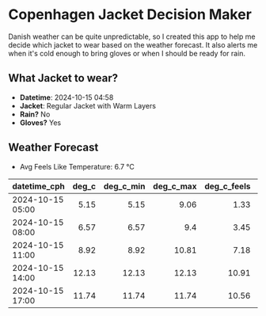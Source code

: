 
# Copenhagen Jacket Decision Maker

Danish weather can be quite unpredictable, so I created this app to help me decide which jacket to wear based on the weather forecast. 
It also alerts me when it's cold enough to bring gloves or when I should be ready for rain.

## What Jacket to wear?

- **Datetime**: 2024-10-15 04:58
- **Jacket**: Regular Jacket with Warm Layers
- **Rain?** No
- **Gloves?** Yes

## Weather Forecast
- Avg Feels Like Temperature: 6.7 °C

| datetime_cph     |   deg_c |   deg_c_min |   deg_c_max |   deg_c_feels | weather   | wind   | rain   |
|:-----------------|--------:|------------:|------------:|--------------:|:----------|:-------|:-------|
| 2024-10-15 05:00 |    5.15 |        5.15 |        9.06 |          1.33 | Clouds    | Medium | None   |
| 2024-10-15 08:00 |    6.57 |        6.57 |        9.4  |          3.45 | Clouds    | Low    | None   |
| 2024-10-15 11:00 |    8.92 |        8.92 |       10.81 |          7.18 | Clouds    | Low    | None   |
| 2024-10-15 14:00 |   12.13 |       12.13 |       12.13 |         10.91 | Clouds    | Low    | None   |
| 2024-10-15 17:00 |   11.74 |       11.74 |       11.74 |         10.56 | Clouds    | Low    | None   |
        